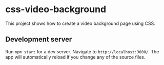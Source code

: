 # css-video-background

This project shows how to create a video background page using CSS.

## Development server

Run `npm start` for a dev server. Navigate to `http://localhost:3000/`. The app will automatically reload if you change any of the source files.
